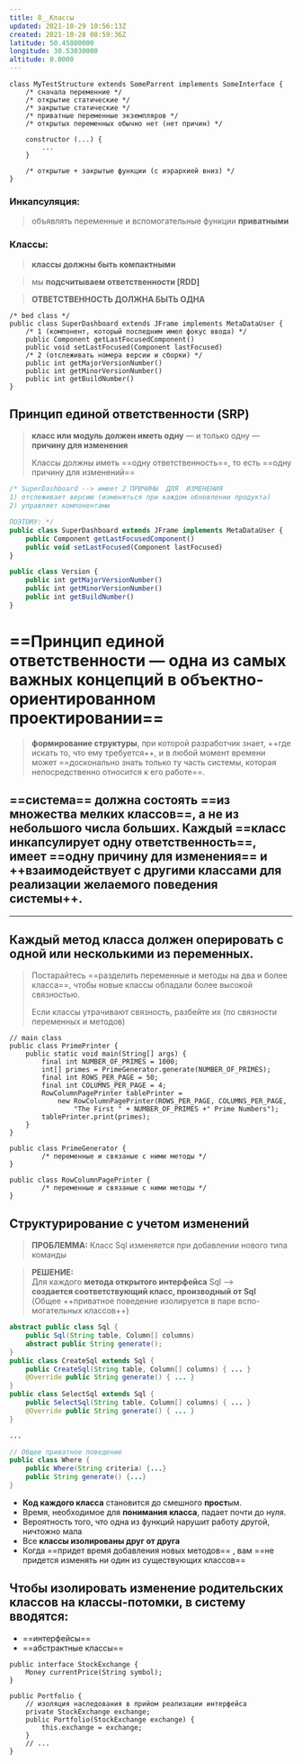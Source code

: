 ```yaml
---
title: 8__Классы
updated: 2021-10-29 10:56:13Z
created: 2021-10-28 08:59:36Z
latitude: 50.45800000
longitude: 30.53030000
altitude: 0.0000
---
```


```
class MyTestStructure extends SomeParrent implements SomeInterface {
	/* сначала переменние */
	/* открытие статические */
	/* закрытые статические */
	/* приватные переменные экземпляров */
	/* открытых переменных обычно нет (нет причин) */
	
	constructor (...) {
		...
	} 
	
	/* открытые + закрытые функции (с иэрархией вниз) */
} 
```

### Инкапсуляция:
> объявлять переменные и вспомогательные функции **приватными**

### Классы:
> **классы должны быть компактными**

> мы **подсчитываем ответственности [RDD]**

> **ОТВЕТСТВЕННОСТЬ ДОЛЖНА БЫТЬ ОДНА**
```
/* bed class */
public class SuperDashboard extends JFrame implements MetaDataUser {
	/* 1 (компонент, который последним имел фокус ввода) */
	public Component getLastFocusedComponent()
	public void setLastFocused(Component lastFocused)
	/* 2 (отслеживать номера версии и сборки) */
	public int getMajorVersionNumber()
	public int getMinorVersionNumber()
	public int getBuildNumber()
}
```

## Принцип единой ответственности (SRP)
> **класс или модуль должен иметь одну** — и только одну — **причину для изменения**
> 
> Классы должны иметь ==одну ответственность==, то есть ==одну причину для изменений==
``` js
/* SuperDashboard --> имеет 2 ПРИЧИНЫ  ДЛЯ  ИЗМЕНЕНИЯ
1) отслеживает версию (изменяться при каждом обновлении продукта) 
2) управляет компонентами

ПОЭТОМУ: */
public class SuperDashboard extends JFrame implements MetaDataUser {
	public Component getLastFocusedComponent()
	public void setLastFocused(Component lastFocused)
}

public class Version {
	public int getMajorVersionNumber()
	public int getMinorVersionNumber()
	public int getBuildNumber()
}
```

# ==Принцип единой ответственности — одна из самых важных концепций в объектно-ориентированном проектировании==

> **формирование структуры**, при которой разработчик знает, ++где искать то, что ему требуется++, и в любой момент времени может ==досконально знать только ту часть системы, которая непосредственно относится к его работе==.

## ==система== должна состоять ==из множества мелких классов==, а не из небольшого числа больших. Каждый ==класс инкапсулирует одну ответственность==, имеет ==одну причину для изменения== и **++взаимодействует с другими классами для реализации желаемого поведения системы++**.

***
## Каждый метод класса должен оперировать с одной или несколькими из переменных.
> Постарайтесь ==разделить переменные и методы на два и более класса==, чтобы новые классы обладали более высокой связностью.
> 
> Если классы утрачивают связность, разбейте их (по связности переменных и методов)

```
// main class
public class PrimePrinter {
	public static void main(String[] args) {
		final int NUMBER_OF_PRIMES = 1000;
		int[] primes = PrimeGenerator.generate(NUMBER_OF_PRIMES);
		final int ROWS_PER_PAGE = 50;
		final int COLUMNS_PER_PAGE = 4;
		RowColumnPagePrinter tablePrinter =
			new RowColumnPagePrinter(ROWS_PER_PAGE, COLUMNS_PER_PAGE,
				"The First " + NUMBER_OF_PRIMES +" Prime Numbers");
		tablePrinter.print(primes);
	}
}

public class PrimeGenerator {
		/* переменные и связаные с ними методы */
}

public class RowColumnPagePrinter {
		/* переменные и связаные с ними методы */
}
```

## Структурирование с учетом изменений
> **ПРОБЛЕММА:** Класс Sql изменяется при добавлении нового типа команды

> **РЕШЕНИЕ:**<br>
>  Для каждого **метода открытого интерфейса** Sql --> <br>**создается соответствующий класс, производный от Sql**<br>
>  (Общее ++приватное поведение изолируется в паре вспо-
могательных классов++)

```java
abstract public class Sql {
	public Sql(String table, Column[] columns)
	abstract public String generate();
}
public class CreateSql extends Sql {
	public CreateSql(String table, Column[] columns) { ... }
	@Override public String generate() { ... }
}
public class SelectSql extends Sql {
	public SelectSql(String table, Column[] columns) { ... }
	@Override public String generate() { ... }
}

...

// Общее приватное поведение
public class Where {
	public Where(String criteria) {...}
	public String generate() {...}
}
```

- **Код каждого класса** становится до смешного **прост**ым. 
- Время, необходимое для **понимания класса**, падает почти до нуля. 
- Вероятность того, что одна из функций нарушит работу другой, ничтожно мала
- Все **классы изолированы друг от друга**
- Когда ==придет время добавления новых методов== , вам ==не придется изменять ни один из существующих классов==

## Чтобы изолировать изменение родительских классов на классы-потомки, в систему вводятся:
- ==интерфейсы==
- ==абстрактные классы==

```
public interface StockExchange {
	Money currentPrice(String symbol);
}

public Portfolio {
	// изоляция наследования в прийом реализации интерфейса
	private StockExchange exchange;
	public Portfolio(StockExchange exchange) {
		this.exchange = exchange;
	}
	// ...
}
```

